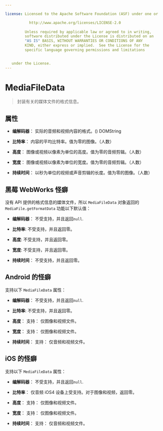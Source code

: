 ```yaml
---

license: Licensed to the Apache Software Foundation (ASF) under one or more contributor license agreements. See the NOTICE file distributed with this work for additional information regarding copyright ownership. The ASF licenses this file to you under the Apache License, Version 2.0 (the "License"); you may not use this file except in compliance with the License. You may obtain a copy of the License at

           http://www.apache.org/licenses/LICENSE-2.0
    
         Unless required by applicable law or agreed to in writing,
         software distributed under the License is distributed on an
         "AS IS" BASIS, WITHOUT WARRANTIES OR CONDITIONS OF ANY
         KIND, either express or implied.  See the License for the
         specific language governing permissions and limitations
    

   under the License.
---
```


# MediaFileData

> 封装有关的媒体文件的格式信息。

## 属性

*   **编解码器**： 实际的音频和视频内容的格式。() DOMString

*   **比特率**： 内容的平均比特率。值为零的图像。（人数）

*   **高度**： 图像或视频以像素为单位的高度。值为零的音频剪辑。（人数）

*   **宽度**： 图像或视频以像素为单位的宽度。值为零的音频剪辑。（人数）

*   **持续时间**： 以秒为单位的视频或声音剪辑的长度。值为零的图像。（人数）

## 黑莓 WebWorks 怪癖

没有 API 提供的格式信息的媒体文件，所以 `MediaFileData` 对象返回的 `MediaFile.getFormatData` 功能以下默认值：

*   **编解码器**： 不受支持，并且返回`null`.

*   **比特率**: 不受支持，并且返回零。

*   **高度**: 不受支持，并且返回零。

*   **宽度**: 不受支持，并且返回零。

*   **持续时间**： 不受支持，并且返回零。

## Android 的怪癖

支持以下 `MediaFileData` 属性：

*   **编解码器**： 不受支持，并且返回`null`.

*   **比特率**: 不受支持，并且返回零。

*   **高度**： 支持： 仅图像和视频文件。

*   **宽度**： 支持： 仅图像和视频文件。

*   **持续时间**： 支持： 仅音频和视频文件。

## iOS 的怪癖

支持以下 `MediaFileData` 属性：

*   **编解码器**： 不受支持，并且返回`null`.

*   **比特率**： 仅音频 iOS4 设备上受支持。对于图像和视频，返回零。

*   **高度**： 支持： 仅图像和视频文件。

*   **宽度**： 支持： 仅图像和视频文件。

*   **持续时间**： 支持： 仅音频和视频文件。